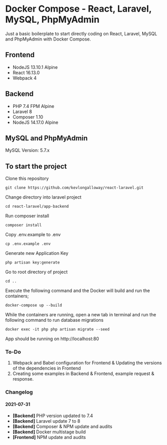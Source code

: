 # Docker Compose - React, Laravel, MySQL, PhpMyAdmin
Just a basic boilerplate to start directly coding on React, Laravel, MySQL and PhpMyAdmin with Docker Compose.

## Frontend
- NodeJS 13.10.1 Alpine
- React 16.13.0
- Webpack 4

## Backend
- PHP 7.4 FPM Alpine
- Laravel 8
- Composer 1.10
- NodeJS 14.17.0 Alpine

## MySQL and PhpMyAdmin

MySQL Version: 5.7.x

## To start the project

Clone this repository
```
git clone https://github.com/kevlongalloway/react-laravel.git
```

Change directory into laravel project
```
cd react-laravel/app-backend
```

Run composer install
```
composer install
```

Copy .env.example to .env
```
cp .env.example .env
```

Generate new Application Key
```
php artisan key:generate
```

Go to root directory of project
```
cd ..
```

Execute the following command and the Docker will build and run the containers;

```
docker-compose up --build
```

While the containers are running, open a new tab in terminal and run the following command to run database migrations
```
docker exec -it php php artisan migrate --seed
```

App should be running on http://localhost:80

### To-Do

1. Webpack and Babel configuration for Frontend & Updating the versions of the dependencies in Frontend
2. Creating some examples in Backend & Frontend, example request & response.

### Changelog

#### 2021-07-31
- **[Backend]** PHP version updated to 7.4
- **[Backend]** Laravel update 7 to 8
- **[Backend]** Composer & NPM update and audits
- **[Backend]** Docker multistage build
- **[Frontend]** NPM update and audits